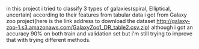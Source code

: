 in this project i tried to classify 3 types of galaxies(spiral, Elliptical, uncertain) according to their features from tabular data i got from Galaxy zoo project(here is the link address to download the dataset
http://galaxy-zoo-1.s3.amazonaws.com/GalaxyZoo1_DR_table2.csv.zip)
although i got an accuracy 90% on both train and validation set but i'm still trying to improve that with trying different methods.
